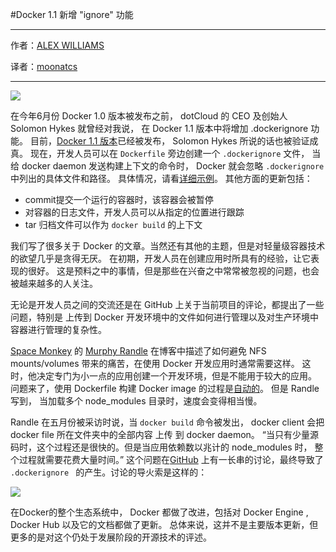 
#Docker 1.1 新增 "ignore" 功能

***

作者：[ALEX WILLIAMS](http://thenewstack.io/docker-1-1-released-and-with-it-a-new-ignore-functionality/)

译者：[moonatcs](https://code.csdn.net/moonatcs)

***

![](http://thenewstack.io/wp-content/uploads/2014/04/homepage-docker-logo.png)

在今年6月份 Docker 1.0 版本被发布之前， dotCloud 的 CEO 及创始人 Solomon Hykes 就曾经对我说，
在 Docker 1.1 版本中将增加 .dockerignore 功能。
目前，[Docker 1.1 版本](http://blog.docker.com/2014/07/announcing-docker-1-1/)已经被发布，
Solomon Hykes 所说的话也被验证成真。
现在，开发人员可以在 `Dockerfile` 旁边创建一个 `.dockerignore` 文件，
当给 docker daemon 发送构建上下文的命令时，
Docker 就会忽略 `.dockerignore` 中列出的具体文件和路径。
具体情况，请看[详细示例](https://github.com/docker/docker/blob/master/.dockerignore)。
其他方面的更新包括：

* commit提交一个运行的容器时，该容器会被暂停
* 对容器的日志文件，开发人员可以从指定的位置进行跟踪
* tar 归档文件可以作为 `docker build` 的上下文

我们写了很多关于 Docker 的文章。当然还有其他的主题，但是对轻量级容器技术的欲望几乎是贪得无厌。
在初期，开发人员在创建应用时所具有的经验，让它表现的很好。
这是预料之中的事情，但是那些在兴奋之中常常被忽视的问题，也会被越来越多的人关注。

无论是开发人员之间的交流还是在 GitHub 上关于当前项目的评论，都提出了一些问题，特别是
上传到 Docker 开发环境中的文件如何进行管理以及对生产环境中容器进行管理的复杂性。



[Space Monkey](https://www.spacemonkey.com/) 的 [Murphy Randle](http://murphyrandle.svbtle.com/vittles-for-developing-nodejs-apps-in-docker)
在博客中描述了如何避免 NFS mounts/volumes 带来的痛苦，在使用 Docker 开发应用时通常需要这样。
这时，他决定专门为小一点的应用创建一个开发环境，但是不能用于较大的应用。
问题来了，使用 Dockerfile 构建 Docker image 的过程是[自动的](https://www.digitalocean.com/community/articles/docker-explained-using-dockerfiles-to-automate-building-of-images)。
但是 Randle 写到， 当加载多个 node_modules 目录时，速度会变得相当慢。

Randle 在五月份被采访时说，当 `docker build` 命令被发出，
 docker client 会把  docker file 所在文件夹中的全部内容 上传 到 docker daemon。
“当只有少量源码时，这个过程还是很快的。但是当应用依赖数以兆计的 node_modules 时，
整个过程就需要花费大量时间。” 这个问题在[GitHub](https://github.com/docker/docker/issues/2224) 上有一长串的讨论，最终导致了 `.dockerignore `
的产生。讨论的导火索是这样的：

![](http://thenewstack.io/wp-content/uploads/2014/06/dockerignore.png)

 在Docker的整个生态系统中， Docker 都做了改进，包括对 Docker Engine , Docker Hub 以及它的文档都做了更新。
 总体来说，这并不是主要版本更新，但更多的是对这个仍处于发展阶段的开源技术的评述。
 
 
